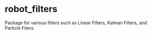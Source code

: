 # robot_filters

Package for various filters such as Linear Filters, Kalman Filters, and Particle Fiters.
